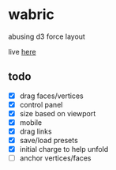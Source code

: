 # wabric

abusing d3 force layout

live [here](twigg.gg/wabric)

## todo

- [x] drag faces/vertices
- [x] control panel
- [x] size based on viewport
- [x] mobile
- [x] drag links
- [x] save/load presets
- [x] initial charge to help unfold
- [ ] anchor vertices/faces
